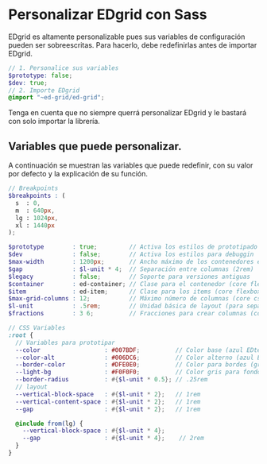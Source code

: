 # Personalizar EDgrid con Sass

EDgrid es altamente personalizable pues sus variables de configuración pueden ser sobreescritas. Para hacerlo, debe redefinirlas antes de importar EDgrid.

```scss
// 1. Personalice sus variables
$prototype: false;
$dev: true;
// 2. Importe EDgrid
@import "~ed-grid/ed-grid";
```

Tenga en cuenta que no siempre querrá personalizar EDgrid y le bastará con solo importar la librería.

## Variables que puede personalizar.

A continuación se muestran las variables que puede redefinir, con su valor por defecto y la explicación de su función.

```scss
// Breakpoints
$breakpoints : (
  s  : 0,
  m  : 640px,
  lg : 1024px,
  xl : 1440px
);

$prototype        : true;         // Activa los estilos de prototipado
$dev              : false;        // Activa los estilos para debuggin
$max-width        : 1200px;       // Ancho máximo de los contenedores ed-container y ed-grid
$gap              : $l-unit * 4;  // Separación entre columnas (2rem)
$legacy           : false;        // Soporte para versiones antiguas
$container        : ed-container; // Clase para el contenedor (core flexbox)
$item             : ed-item;      // Clase para los items (core flexbox)
$max-grid-columns : 12;           // Máximo número de columnas (core css grid)
$l-unit           : .5rem;        // Unidad básica de layout (para separaciones verticales, margin y padding)
$fractions        : 3 6;          // Fracciones para crear columnas (core flexbox)

// CSS Variables
:root {
  // Variables para prototipar
  --color                  : #007BDF;          // Color base (azul EDteam)
  --color-alt              : #006DC6;          // Color alterno (azul EDteam alterno)
  --border-color           : #DFE0E0;          // Color para bordes (gris suave)
  --light-bg               : #F0F0F0;          // Color gris para fondos
  --border-radius          : #{$l-unit * 0.5}; // .25rem
  // layout
  --vertical-block-space   : #{$l-unit * 2};   // 1rem
  --vertical-content-space : #{$l-unit * 2};   // 1rem
  --gap                    : #{$l-unit * 2};   // 1rem

  @include from(lg) {
    --vertical-block-space : #{$l-unit * 4};
    --gap                  : #{$l-unit * 4};    // 2rem
  }
}
```
